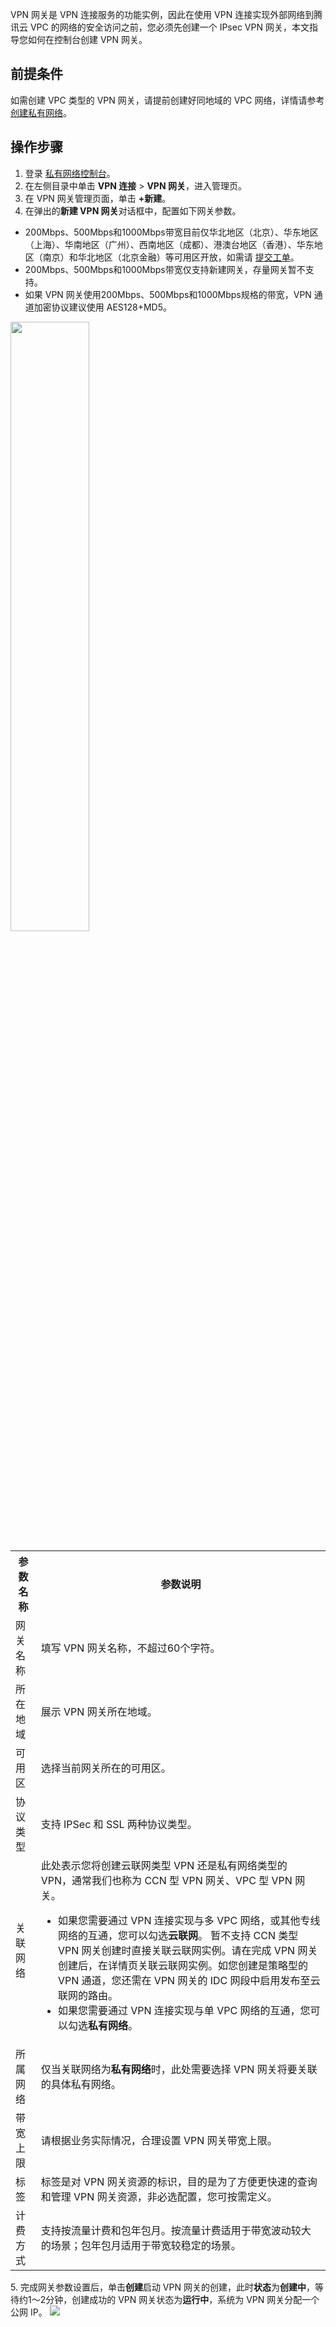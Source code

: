 VPN 网关是 VPN 连接服务的功能实例，因此在使用 VPN 连接实现外部网络到腾讯云 VPC 的网络的安全访问之前，您必须先创建一个 IPsec VPN 网关，本文指导您如何在控制台创建 VPN 网关。

## 前提条件
如需创建 VPC 类型的 VPN 网关，请提前创建好同地域的 VPC 网络，详情请参考 [创建私有网络](https://cloud.tencent.com/document/product/215/36515)。

## 操作步骤
1. 登录 [私有网络控制台](https://console.cloud.tencent.com/vpc/vpc?rid=1)。
2. 在左侧目录中单击 **VPN 连接** > **VPN 网关**，进入管理页。
3. 在 VPN 网关管理页面，单击 **+新建**。
4. 在弹出的**新建 VPN 网关**对话框中，配置如下网关参数。
<dx-alert infotype="explain" title="">
<ul><li>200Mbps、500Mbps和1000Mbps带宽目前仅华北地区（北京）、华东地区（上海）、华南地区（广州）、西南地区（成都）、港澳台地区（香港）、华东地区（南京）和华北地区（北京金融）等可用区开放，如需请 <a href="https://console.cloud.tencent.com/workorder/category">提交工单</a>。</li><li>200Mbps、500Mbps和1000Mbps带宽仅支持新建网关，存量网关暂不支持。</li><li>如果 VPN 网关使用200Mbps、500Mbps和1000Mbps规格的带宽，VPN 通道加密协议建议使用 AES128+MD5。</li></ul>
</dx-alert>
<img src="https://qcloudimg.tencent-cloud.cn/raw/c0c62cf364b6a93b382adaccc95ea556.png" width="50%" />
<table>
<tr>
<th>参数名称</th>
<th>参数说明</th>
</tr>
<tr>
<td>网关名称</td>
<td>填写 VPN 网关名称，不超过60个字符。</td>
</tr>
<tr>
<td>所在地域</td>
<td>展示 VPN 网关所在地域。</td>
</tr>
<tr>
<td>可用区</td>
<td>选择当前网关所在的可用区。</td>
</tr>
<tr>
<td>协议类型</td>
<td>支持 IPSec 和 SSL 两种协议类型。</td>
</tr>
<tr>
<td>关联网络</td>
<td>此处表示您将创建云联网类型 VPN 还是私有网络类型的 VPN，通常我们也称为 CCN 型 VPN 网关、VPC 型 VPN 网关。<ul><li>如果您需要通过 VPN 连接实现与多 VPC 网络，或其他专线网络的互通，您可以勾选<b>云联网</b>。
<dx-alert infotype="notice" title="">
暂不支持 CCN 类型 VPN 网关创建时直接关联云联网实例。请在完成 VPN 网关创建后，在详情页关联云联网实例。如您创建是策略型的 VPN 通道，您还需在 VPN 网关的 IDC 网段中启用发布至云联网的路由。
</dx-alert>
</li><li>如果您需要通过 VPN 连接实现与单 VPC 网络的互通，您可以勾选<b>私有网络</b>。</li></ul></td>
</tr>
<tr>
<td>所属网络</td>
<td>仅当关联网络为<b>私有网络</b>时，此处需要选择 VPN 网关将要关联的具体私有网络。</td>
</tr>
<tr>
<td>带宽上限</td>
<td> 请根据业务实际情况，合理设置 VPN 网关带宽上限。
</td>
</tr>
<tr>
<td>标签</td>
<td>标签是对 VPN 网关资源的标识，目的是为了方便更快速的查询和管理 VPN 网关资源，非必选配置，您可按需定义。</td>
</tr>
<tr>
<td>计费方式</td>
<td>支持按流量计费和包年包月。按流量计费适用于带宽波动较大的场景；包年包月适用于带宽较稳定的场景。</td>
</tr>
</table>
5. 完成网关参数设置后，单击<b>创建</b>启动 VPN 网关的创建，此时<b>状态</b>为<b>创建中</b>，等待约1～2分钟，创建成功的 VPN 网关状态为<b>运行中</b>，系统为 VPN 网关分配一个公网 IP。
<img src="https://qcloudimg.tencent-cloud.cn/raw/cf34595cf180cf84c867de80898c2d8f.png">

